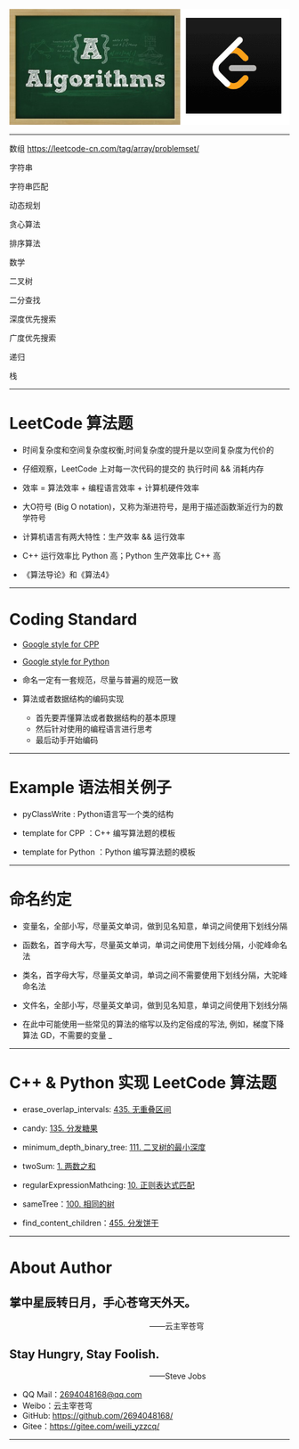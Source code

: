 ![algorithms Logo](./logo.png)

------------------------------------------------------

数组  https://leetcode-cn.com/tag/array/problemset/

字符串

字符串匹配

动态规划

贪心算法

排序算法

数学

二叉树

二分查找

深度优先搜索

广度优先搜索

递归

栈


-----------------------------------------------------

# LeetCode 算法题
- 时间复杂度和空间复杂度权衡,时间复杂度的提升是以空间复杂度为代价的

- 仔细观察，LeetCode 上对每一次代码的提交的 执行时间 && 消耗内存

- 效率 = 算法效率 + 编程语言效率 + 计算机硬件效率

- 大O符号 (Big O notation)，又称为渐进符号，是用于描述函数渐近行为的数学符号

- 计算机语言有两大特性：生产效率 && 运行效率

- C++ 运行效率比 Python 高；Python 生产效率比 C++ 高

- 《算法导论》和《算法4》

-----------------------------------------------------

# Coding Standard
- [Google style for CPP](https://zh-google-styleguide.readthedocs.io/en/latest/google-cpp-styleguide/contents/)

- [Google style for Python](https://zh-google-styleguide.readthedocs.io/en/latest/google-python-styleguide/contents/)

- 命名一定有一套规范，尽量与普遍的规范一致

- 算法或者数据结构的编码实现
    - 首先要弄懂算法或者数据结构的基本原理
    - 然后针对使用的编程语言进行思考
    - 最后动手开始编码

-----------------------------------------------------

# Example 语法相关例子
- pyClassWrite : Python语言写一个类的结构

- template for CPP ：C++ 编写算法题的模板

- template for Python ：Python 编写算法题的模板

-----------------------------------------------------

# 命名约定
- 变量名，全部小写，尽量英文单词，做到见名知意，单词之间使用下划线分隔

- 函数名，首字母大写，尽量英文单词，单词之间使用下划线分隔，小驼峰命名法

- 类名，首字母大写，尽量英文单词，单词之间不需要使用下划线分隔，大驼峰命名法

- 文件名，全部小写，尽量英文单词，做到见名知意，单词之间使用下划线分隔

- 在此中可能使用一些常见的算法的缩写以及约定俗成的写法, 例如，梯度下降算法 GD，不需要的变量 _

-----------------------------------------------------

# C++ & Python 实现 LeetCode 算法题
- erase_overlap_intervals: [435. 无重叠区间](https://leetcode-cn.com/problems/non-overlapping-intervals/)

- candy: [135. 分发糖果](https://leetcode-cn.com/problems/candy/)

- minimum_depth_binary_tree: [111. 二叉树的最小深度](https://leetcode-cn.com/problems/minimum-depth-of-binary-tree/)

- twoSum: [1. 两数之和](https://leetcode-cn.com/problems/two-sum/)

- regularExpressionMathcing: [10. 正则表达式匹配](https://leetcode-cn.com/problems/regular-expression-matching)

- sameTree：[100. 相同的树](https://leetcode-cn.com/problems/same-tree/)

- find_content_children：[455. 分发饼干](https://leetcode-cn.com/problems/assign-cookies/)

-----------------------------------------------------

# About Author

## 掌中星辰转日月，手心苍穹天外天。
&emsp;&emsp;&emsp;&emsp;&emsp;&emsp;&emsp;&emsp;&emsp;&emsp;&emsp;&emsp;&emsp;&emsp;&emsp;&emsp;&emsp;&emsp;——云主宰苍穹

## Stay Hungry, Stay Foolish.
&emsp;&emsp;&emsp;&emsp;&emsp;&emsp;&emsp;&emsp;&emsp;&emsp;&emsp;&emsp;&emsp;&emsp;&emsp;&emsp;&emsp;&emsp;——Steve Jobs

- QQ Mail：2694048168@qq.com
- Weibo：云主宰苍穹
- GitHub: https://github.com/2694048168/
- Gitee：https://gitee.com/weili_yzzcq/

-----------------------------------------------------
